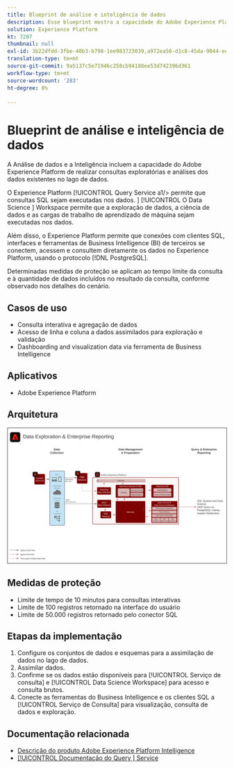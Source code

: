 ```yaml
---
title: Blueprint de análise e inteligência de dados
description: Esse blueprint mostra a capacidade do Adobe Experience Platform de realizar consultas exploratórias e análise dos dados existentes no lago de dados.
solution: Experience Platform
kt: 7207
thumbnail: null
exl-id: 3b22dfdd-3fbe-40b3-b798-1ee983723039,a972ea56-d1c8-45da-9044-ed31222a2441
translation-type: tm+mt
source-git-commit: 9a5137c5e71946c258cb94188ee53d742396d361
workflow-type: tm+mt
source-wordcount: '283'
ht-degree: 0%

---
```


# Blueprint de análise e inteligência de dados

A Análise de dados e a Inteligência incluem a capacidade do Adobe Experience Platform de realizar consultas exploratórias e análises dos dados existentes no lago de dados.

O Experience Platform [!UICONTROL Query Service a1/> permite que consultas SQL sejam executadas nos dados. ] [!UICONTROL O Data Science ] Workspace permite que a exploração de dados, a ciência de dados e as cargas de trabalho de aprendizado de máquina sejam executadas nos dados.

Além disso, o Experience Platform permite que conexões com clientes SQL, interfaces e ferramentas de Business Intelligence (BI) de terceiros se conectem, acessem e consultem diretamente os dados no Experience Platform, usando o protocolo [!DNL PostgreSQL].

Determinadas medidas de proteção se aplicam ao tempo limite da consulta e à quantidade de dados incluídos no resultado da consulta, conforme observado nos detalhes do cenário.

## Casos de uso

* Consulta interativa e agregação de dados
* Acesso de linha e coluna a dados assimilados para exploração e validação
* Dashboarding and visualization data via ferramenta de Business Intelligence

## Aplicativos

* Adobe Experience Platform

## Arquitetura

<img src="assets/dataexplore.svg" alt="Arquitetura de referência para o Enterprise Data Exploration and Reporting Blueprint" style="border:1px solid #4a4a4a" />

## Medidas de proteção

* Limite de tempo de 10 minutos para consultas interativas
* Limite de 100 registros retornado na interface do usuário
* Limite de 50.000 registros retornado pelo conector SQL

## Etapas da implementação

1. Configure os conjuntos de dados e esquemas para a assimilação de dados no lago de dados.
1. Assimilar dados.
1. Confirme se os dados estão disponíveis para [!UICONTROL Serviço de consulta] e [!UICONTROL Data Science Workspace] para acesso e consulta brutos.
1. Conecte as ferramentas do Business Intelligence e os clientes SQL a [!UICONTROL Serviço de Consulta] para visualização, consulta de dados e exploração.

## Documentação relacionada

* [Descrição do produto Adobe Experience Platform Intelligence](https://helpx.adobe.com/legal/product-descriptions/adobe-experience-platform-intelligence---product-description.html)
* [[!UICONTROL Documentação do Query ] Service](https://experienceleague.adobe.com/docs/experience-platform/query/home.html?lang=en)
